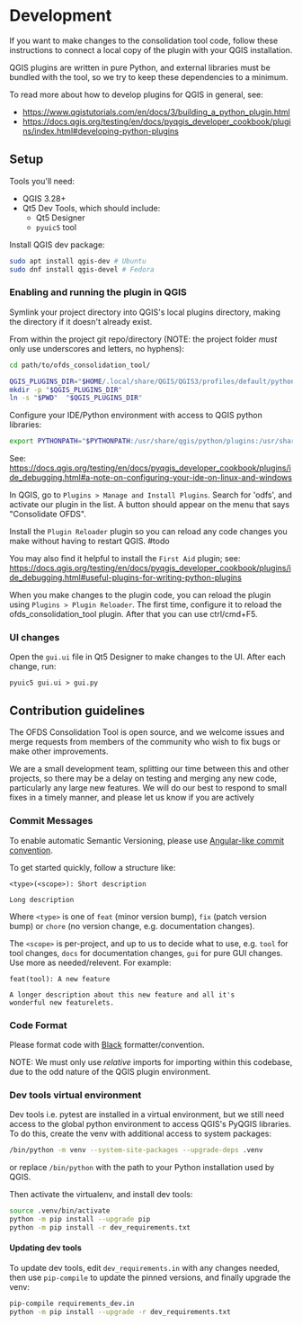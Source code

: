 # Development

If you want to make changes to the consolidation tool code, follow these instructions to connect a local copy of the plugin with your QGIS installation.

QGIS plugins are written in pure Python, and external libraries must be bundled with the tool, so we try to keep these dependencies to a minimum.

To read more about how to develop plugins for QGIS in general, see:

- https://www.qgistutorials.com/en/docs/3/building_a_python_plugin.html
- https://docs.qgis.org/testing/en/docs/pyqgis_developer_cookbook/plugins/index.html#developing-python-plugins

## Setup

Tools you'll need:

- QGIS 3.28+
- Qt5 Dev Tools, which should include:
  - Qt5 Designer
  - `pyuic5` tool

Install QGIS dev package:

```bash
sudo apt install qgis-dev # Ubuntu
sudo dnf install qgis-devel # Fedora
```

### Enabling and running the plugin in QGIS

Symlink your project directory into QGIS's local plugins directory, making the directory if it doesn't already exist.

From within the project git repo/directory (NOTE: the project folder *must* only use underscores and letters, no hyphens):

```bash
cd path/to/ofds_consolidation_tool/

QGIS_PLUGINS_DIR="$HOME/.local/share/QGIS/QGIS3/profiles/default/python/plugins"
mkdir -p "$QGIS_PLUGINS_DIR"
ln -s "$PWD"  "$QGIS_PLUGINS_DIR"
```

Configure your IDE/Python environment with access to QGIS python libraries:

```bash
export PYTHONPATH="$PYTHONPATH:/usr/share/qgis/python/plugins:/usr/share/qgis/python"
```

See: https://docs.qgis.org/testing/en/docs/pyqgis_developer_cookbook/plugins/ide_debugging.html#a-note-on-configuring-your-ide-on-linux-and-windows

In QGIS, go to `Plugins > Manage and Install Plugins`. Search for 'odfs', and activate our plugin in the list. A button should appear on the menu that says "Consolidate OFDS".

Install the `Plugin Reloader` plugin so you can reload any code changes you make without having to restart QGIS. #todo

You may also find it helpful to install the `First Aid` plugin; see: https://docs.qgis.org/testing/en/docs/pyqgis_developer_cookbook/plugins/ide_debugging.html#useful-plugins-for-writing-python-plugins

When you make changes to the plugin code, you can reload the plugin using `Plugins > Plugin Reloader`. The first time, configure it to reload the ofds_consolidation_tool plugin. After that you can use ctrl/cmd+F5.

### UI changes

Open the `gui.ui` file in Qt5 Designer to make changes to the UI. After each change, run:

```
pyuic5 gui.ui > gui.py
```

## Contribution guidelines

The OFDS Consolidation Tool is open source, and we welcome issues and merge requests from members of the community who wish to fix bugs or make other improvements.

We are a small development team, splitting our time between this and other projects, so there may be a delay on testing and merging any new code, particularly any large new features. We will do our best to respond to small fixes in a timely manner, and please let us know if you are actively 

### Commit Messages

To enable automatic Semantic Versioning, please use [Angular-like commit convention](https://www.conventionalcommits.org/en/v1.0.0/#summary).

To get started quickly, follow a structure like:

```
<type>(<scope>): Short description

Long description
```

Where `<type>` is one of `feat` (minor version bump), `fix`
(patch version bump) or `chore` (no version change, e.g. documentation changes).

The `<scope>` is per-project, and up to us to decide what to use, e.g. `tool` for tool changes, `docs` for documentation changes, `gui` for pure GUI changes. Use more as needed/relevent. For example:

```
feat(tool): A new feature

A longer description about this new feature and all it's
wonderful new featurelets.
```

### Code Format

Please format code with [Black](https://black.readthedocs.io/en/stable/) formatter/convention.

NOTE: We must only use *relative* imports for importing within this codebase, due to the odd nature of the QGIS plugin environment.

### Dev tools virtual environment

Dev tools i.e. pytest are installed in a virtual environment, but we still need access to the global python environment to access QGIS's PyQGIS libraries. To do this, create the venv with additional access to system packages:

```bash
/bin/python -m venv --system-site-packages --upgrade-deps .venv
```

or replace `/bin/python` with the path to your Python installation used by QGIS.

Then activate the virtualenv, and install dev tools:

```bash
source .venv/bin/activate
python -m pip install --upgrade pip
python -m pip install -r dev_requirements.txt
```

#### Updating dev tools

To update dev tools, edit `dev_requirements.in` with any changes needed, then use `pip-compile` to update the pinned versions, and finally upgrade the venv:

```bash
pip-compile requirements_dev.in
python -m pip install --upgrade -r dev_requirements.txt
```